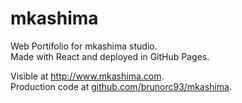 # mkashima

Web Portifolio for mkashima studio.  
Made with React and deployed in GitHub Pages.  

Visible at http://www.mkashima.com.  
Production code at [github.com/brunorc93/mkashima](https://github.com/brunorc93/mkashima).  
